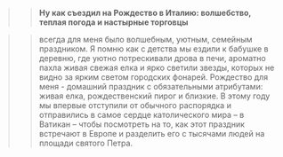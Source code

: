  
> > **Ну как съездил на Рождество в Италию: волшебство, теплая погода и настырные торговцы**

> > всегда для меня было волшебным, уютным, семейным праздником. 
> > Я помню как с детства мы ездили к бабушке в деревню, где уютно 
> > потрескивали дрова в печи, ароматно пахла живая свежая елка и ярко 
> > светили звезды, которых не видно за ярким светом городских фонарей. 
> > Рождество для меня - домашний праздник с обязательными атрибутами: 
> > живая елка, рождественский пирог и близкие. В этому году мы впервые 
> > отступили от обычного распорядка и отправились в самое сердце 
> > католического мира – в Ватикан – чтобы посмотреть на то, как 
> > этот праздник встречают в Европе и разделить его с тысячами людей 
> > на площади святого Петра.